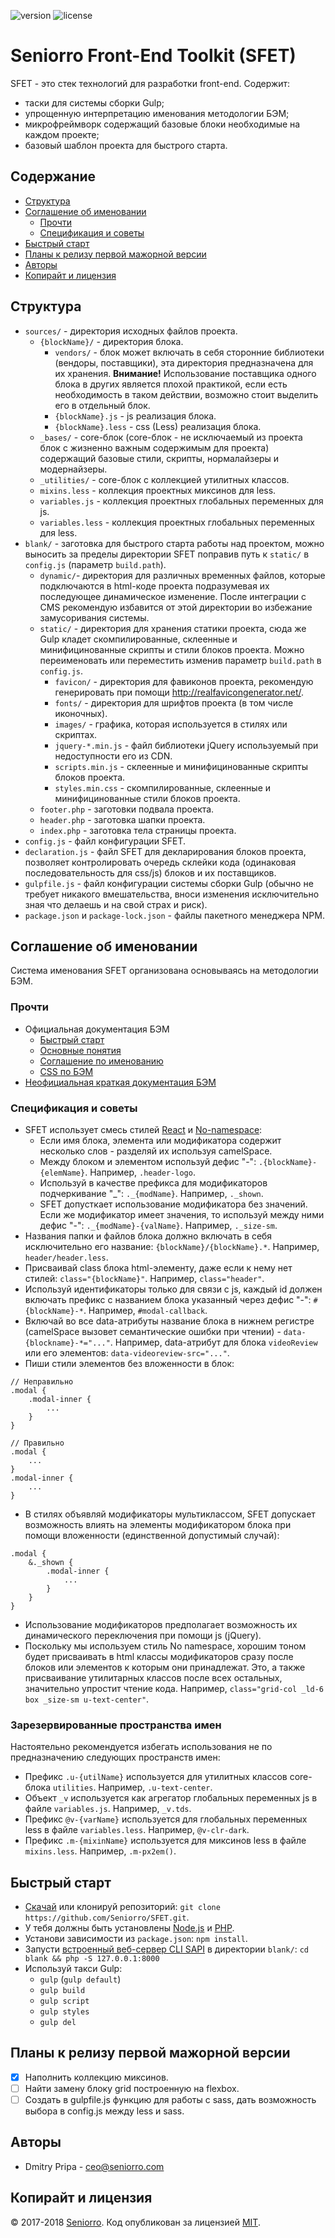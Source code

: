 ![version](https://img.shields.io/badge/dynamic/json.svg?label=version&url=https%3A%2F%2Fraw.githubusercontent.com%2Fseniorro%2Fsfet%2Fmaster%2Fpackage.json&query=version&colorB=green)
![license](https://img.shields.io/badge/dynamic/json.svg?label=license&url=https%3A%2F%2Fraw.githubusercontent.com%2Fseniorro%2Fsfet%2Fmaster%2Fpackage.json&query=license&colorB=blue)

# Seniorro Front-End Toolkit (SFET)
SFET - это стек технологий для разработки front-end. Содержит:
- таски для системы сборки Gulp;
- упрощенную интерпретацию именования методологии БЭМ;
- микрофреймворк содержащий базовые блоки необходимые на каждом проекте;
- базовый шаблон проекта для быстрого старта.

## Содержание
- [Структура](#Структура)
- [Соглашение об именовании](#Соглашение-об-именовании)
    - [Прочти](#Прочти)
    - [Спецификация и советы](#Спецификация-и-советы)
- [Быстрый старт](#Быстрый-старт)
- [Планы к релизу первой мажорной версии](#Планы-к-релизу-первой-мажорной-версии)
- [Авторы](#Авторы)
- [Копирайт и лицензия](#Копирайт-и-лицензия)

## Структура
- `sources/` - директория исходных файлов проекта.
    - `{blockName}/` - директория блока.
        - `vendors/` - блок может включать в себя сторонние библиотеки (вендоры, поставщики), эта директория предназначена для их хранения. **Внимание!** Использование поставщика одного блока в других является плохой практикой, если есть необходимость в таком действии, возможно стоит выделить его в отдельный блок.
        - `{blockName}.js` - js реализация блока.
        - `{blockName}.less` - css (Less) реализация блока.
    - `_bases/` - core-блок (core-блок - не исключаемый из проекта блок с жизненно важным содержимым для проекта) содержащий базовые стили, скрипты, нормалайзеры и модернайзеры.
    - `_utilities/` - core-блок с коллекцией утилитных классов.
    - `mixins.less` - коллекция проектных миксинов для less.
    - `variables.js` - коллекция проектных глобальных переменных для js.
    - `variables.less` - коллекция проектных глобальных переменных для less.
- `blank/` - заготовка для быстрого старта работы над проектом, можно выносить за пределы директории SFET поправив путь к `static/` в `config.js` (параметр `build.path`).
    - `dynamic/`- директория для различных временных файлов, которые подключаются в html-коде проекта подразумевая их последующее динамическое изменение. После интеграции с CMS рекомендую избавится от этой директории во избежание замусоривания системы.
    - `static/` - директория для хранения статики проекта, сюда же Gulp кладет скомпилированные, склеенные и минифицинованные скрипты и стили блоков проекта. Можно переименовать или переместить изменив параметр `build.path` в `config.js`.
        - `favicon/` - директория для фавиконов проекта, рекомендую генерировать при помощи http://realfavicongenerator.net/.
        - `fonts/` - директория для шрифтов проекта (в том числе иконочных).
        - `images/` - графика, которая используется в стилях или скриптах.
        - `jquery-*.min.js` - файл библиотеки jQuery используемый при недоступности его из CDN.
        - `scripts.min.js` - склеенные и минифицинованные скрипты блоков проекта.
        - `styles.min.css` - скомпилированные, склеенные и минифицинованные стили блоков проекта.
    - `footer.php` - заготовки подвала проекта.
    - `header.php` - заготовка шапки проекта.
    - `index.php` - заготовка тела страницы проекта.
- `config.js` - файл конфигурации SFET.
- `declaration.js` - файл SFET для декларирования блоков проекта, позволяет контролировать очередь склейки кода (одинаковая последовательность для css/js) блоков и их поставщиков.
- `gulpfile.js`  - файл конфигурации системы сборки Gulp (обычно не требует никакого вмешательства, вноси изменения исключительно зная что делаешь и на свой страх и риск).
- `package.json` и `package-lock.json` - файлы пакетного менеджера NPM.

## Соглашение об именовании
Система именования SFET организована основываясь на методологии БЭМ.

### Прочти
- Официальная документация БЭМ
    - [Быстрый старт](https://ru.bem.info/methodology/quick-start/)
    - [Основные понятия](https://ru.bem.info/methodology/key-concepts/)
    - [Соглашение по именованию](https://ru.bem.info/methodology/naming-convention/)
    - [CSS по БЭМ](https://ru.bem.info/methodology/css/)
- [Неофициальная краткая документация БЭМ](http://nicothin.github.io/idiomatic-pre-CSS/)

### Спецификация и советы
- SFET использует смесь стилей [React](https://ru.bem.info/methodology/naming-convention/#%D0%A1%D1%82%D0%B8%D0%BB%D1%8C-react) и [No-namespace](https://ru.bem.info/methodology/naming-convention/#%D0%A1%D1%82%D0%B8%D0%BB%D1%8C-no-namespace):
    - Если имя блока, элемента или модификатора содержит несколько слов - разделяй их используя camelSpace.
    - Между блоком и элементом используй дефис "-": `.{blockName}-{elemName}`. Например, `.header-logo`.
    - Используй в качестве префикса для модификаторов подчеркивание "_": `._{modName}`. Например, `._shown`.
    - SFET допусткает использование модификатора без значений. Если же модификатор имеет значения, то используй между ними дефис "-": `._{modName}-{valName}`. Например, `._size-sm`.
- Названия папки и файлов блока должно включать в себя исключительно его название: `{blockName}/{blockName}.*`. Например, `header/header.less`.
- Присваивай class блока html-элементу, даже если к нему нет стилей: `class="{blockName}"`. Например, `class="header"`.
- Используй идентификаторы только для связи с js, каждый id должен включать префикс с названием блока указанный через дефис "-": `#{blockName}-*`. Например, `#modal-callback`.
- Включай во все data-атрибуты название блока в нижнем регистре (camelSpace вызовет семантические ошибки при чтении) - `data-{blockname}-*="..."`. Например, data-атрибут для блока `videoReview` или его элементов: `data-videoreview-src="..."`.
- Пиши стили элементов без вложенности в блок:
```less
// Неправильно
.modal {
    .modal-inner {
        ...
    }
}

// Правильно
.modal {
    ...
}
.modal-inner {
    ...
}
```
- В стилях объявляй модификаторы мультиклассом, SFET допускает возможность влиять на элементы модификатором блока при помощи вложенности (единственной допустимый случай):
```less
.modal {
    &._shown {
        .modal-inner {
            ...
        }
    }
}
```
- Использование модификаторов предполагает возможность их динамического переключения при помощи js (jQuery).
- Поскольку мы используем стиль No namespace, хорошим тоном будет присваивать в html классы модификаторов сразу после блоков или элементов к которым они принадлежат. Это, а также присваивание утилитарных классов после всех остальных, значительно упростит чтение кода. Например, `class="grid-col _ld-6 box _size-sm u-text-center"`.

### Зарезервированные пространства имен
Настоятельно рекомендуется избегать использования не по предназначению следующих пространств имен:
- Префикс `.u-{utilName}` используется для утилитных классов core-блока `utilities`. Например, `.u-text-center`.
- Объект `_v` используется как агрегатор глобальных переменных js в файле `variables.js`. Например, `_v.tds`.
- Префикс `@v-{varName}` используется для глобальных переменных less в файле `variables.less`. Например, `@v-clr-dark`.
- Префикс `.m-{mixinName}` используется для миксинов less в файле `mixins.less`. Например, `.m-px2em()`.

## Быстрый старт
- [Скачай](https://github.com/Seniorro/SFET/archive/master.zip) или клонируй репозиторий: `git clone https://github.com/Seniorro/SFET.git`.
- У тебя должны быть установлены [Node.js](https://nodejs.org/) и [PHP](http://php.net/downloads.php).
- Установи зависимости из `package.json`: `npm install`.
- Запусти [встроенный веб-сервер CLI SAPI](http://php.net/manual/ru/features.commandline.webserver.php) в директории `blank/`: `cd blank && php -S 127.0.0.1:8000`
- Используй такси Gulp:
    - `gulp` (`gulp default`)
    - `gulp build`
    - `gulp script`
    - `gulp styles`
    - `gulp del`

## Планы к релизу первой мажорной версии
- [x] Наполнить коллекцию миксинов.
- [ ] Найти замену блоку grid построенную на flexbox.
- [ ] Создать в gulpfile.js функцию для работы с sass, дать возможность выбора в config.js между less и sass.

## Авторы
- Dmitry Pripa - ceo@seniorro.com

## Копирайт и лицензия
© 2017-2018 [Seniorro](https://seniorro.com). Код опубликован за лицензией [MIT](https://github.com/Seniorro/SFET/blob/master/LICENSE).